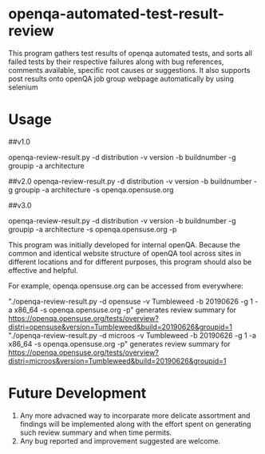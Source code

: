 # openqa-automated-test-result-review
This program gathers test results of openqa automated tests, and sorts all failed tests by their respective failures along with bug references, comments available, specific root causes or suggestions. It also supports post results onto openQA job group webpage automatically by using selenium

# Usage
##v1.0

openqa-review-result.py -d distribution -v version -b buildnumber -g groupip -a architecture

##v2.0
openqa-review-result.py -d distribution -v version -b buildnumber -g groupip -a architecture -s openqa.opensuse.org 

##v3.0

openqa-review-result.py -d distribution -v version -b buildnumber -g groupip -a architecture -s openqa.opensuse.org -p

This program was initially developed for internal openQA. Because the common and identical website structure of openQA tool across sites in different locations and for different purposes, this program should also be effective and helpful. 

For example, openqa.opensuse.org can be accessed from everywhere:

"./openqa-review-result.py -d opensuse -v Tumbleweed -b 20190626 -g 1 -a x86_64 -s openqa.opensuse.org -p" generates review summary for   
https://openqa.opensuse.org/tests/overview?distri=opensuse&version=Tumbleweed&build=20190626&groupid=1 
"./openqa-review-result.py -d microos -v Tumbleweed -b 20190626 -g 1 -a x86_64 -s openqa.opensuse.org -p" generates review summary for
https://openqa.opensuse.org/tests/overview?distri=microos&version=Tumbleweed&build=20190626&groupid=1
  
# Future Development
1. Any more advacned way to incorparate more delicate assortment and findings will be implemented along with the effort spent on generating such review summary and when time permits.
2. Any bug reported and improvement suggested are welcome.
